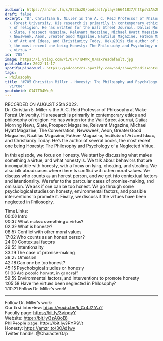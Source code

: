 ```yaml
---
audiourl: https://anchor.fm/s/822ba20/podcast/play/56641837/https%3A%2F%2Fd3ctxlq1ktw2nl.cloudfront.net%2Fstaging%2F2022-7-25%2F74b3007e-9fc4-6c3e-6a61-aab83b55a095.m4a
draft: false
excerpt: "Dr. Christian B. Miller is the A. C. Reid Professor of Philosophy at Wake\
  \ Forest University. His research is primarily in contemporary ethics and philosophy\
  \ of religion. He has written for the Wall Street Journal, Dallas Morning News,\
  \ Slate, Prospect Magazine, Relevant Magazine, Michael Hyatt Magazine, The Conversation,\
  \ Newsweek, Aeon, Greater Good Magazine, Nautilus Magazine, Fathom Magazine, Institute\
  \ of Art and Ideas, and Christianity Today. He\u2019s the author of several books,\
  \ the most recent one being Honesty: The Philosophy and Psychology of a Neglected\
  \ Virtue."
id: '705'
image: https://i.ytimg.com/vi/O747TD4Wx_0/maxresdefault.jpg
publishDate: 2022-11-17
spotifyEpisodeUrl: https://podcasters.spotify.com/pod/show/thedissenter/episodes/705-Christian-Miller---Honesty-The-Philosophy-and-Psychology-of-a-Neglected-Virtue-e1mv2rd
tags:
- Philosophy
title: '#705 Christian Miller - Honesty: The Philosophy and Psychology of a Neglected
  Virtue'
youtubeid: O747TD4Wx_0
---
```

<div class="timelinks">

RECORDED ON AUGUST 25th 2022.  
Dr. Christian B. Miller is the A. C. Reid Professor of Philosophy at Wake Forest University. His research is primarily in contemporary ethics and philosophy of religion. He has written for the Wall Street Journal, Dallas Morning News, Slate, Prospect Magazine, Relevant Magazine, Michael Hyatt Magazine, The Conversation, Newsweek, Aeon, Greater Good Magazine, Nautilus Magazine, Fathom Magazine, Institute of Art and Ideas, and Christianity Today. He’s the author of several books, the most recent one being Honesty: The Philosophy and Psychology of a Neglected Virtue.

In this episode, we focus on Honesty. We start by discussing what makes something a virtue, and what honesty is. We talk about behaviors that are incompatible with honesty, with a focus on lying, cheating, and stealing. We also talk about cases where there is conflict with other moral values. We discuss who counts as an honest person, and we get into contextual factors and intentionality. We refer to the particular cases of promise-making, and omission. We ask if one can be too honest. We go through some psychological studies on honesty, environmental factors, and possible interventions to promote it. Finally, we discuss if the virtues have been neglected in Philosophy.

Time Links:  
<time>00:00</time> Intro  
<time>00:33</time> What makes something a virtue?  
<time>02:39</time> What is honesty?  
<time>08:57</time> Conflict with other moral values  
<time>17:02</time> Who counts as an honest person?  
<time>24:00</time> Contextual factors  
<time>29:55</time> Intentionality  
<time>33:19</time> The case of promise-making  
<time>38:22</time> Omission  
<time>42:18</time> Can one be too honest?  
<time>45:15</time> Psychological studies on honesty  
<time>51:36</time> Are people honest, in general?  
<time>59:59</time> Environmental factors, and interventions to promote honesty  
<time>1:05:58</time> Have the virtues been neglected in Philosophy?  
<time>1:10:31</time> Follow Dr. Miller’s work!

---

Follow Dr. Miller’s work:  
Our first interview: https://youtu.be/k_Cr4J7fAbY  
Faculty page: https://bit.ly/3vfpqyY  
Website: https://bit.ly/3zAQoE8  
PhilPeople page: https://bit.ly/3PYPSVt  
Honesty: https://amzn.to/3OAd1wy  
Twitter handle: @CharacterGap
</div>

